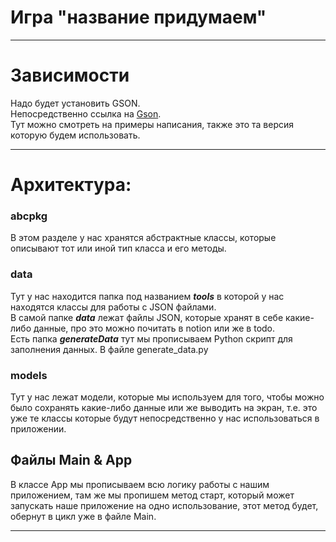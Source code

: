 # Игра "название придумаем"
***
# Зависимости
Надо будет установить GSON.  
Непосредственно ссылка на [Gson](https://github.com/google/gson).  
Тут можно смотреть на примеры написания, также это та версия которую будем использовать.
***
# Архитектура:

### abcpkg
В этом разделе у нас хранятся абстрактные классы, которые описывают тот или иной тип класса и его методы.

### data
Тут у нас находится папка под названием ***tools*** в которой у нас находятся классы для работы с JSON файлами.  
В самой папке ***data*** лежат файлы JSON, которые хранят в себе какие-либо данные, про это можно почитать в notion
или же в todo.  
Есть папка ***generateData*** тут мы прописываем Python скрипт для заполнения данных. В файле generate_data.py

### models
Тут у нас лежат модели, которые мы используем для того, чтобы можно было сохранять какие-либо данные 
или же выводить на экран, т.е. это уже те классы которые будут непосредственно у нас использоваться в приложении.

## Файлы Main & App
В классе App мы прописываем всю логику работы с нашим приложением, там же мы пропишем метод старт, 
который может запускать наше приложение на одно использование, этот метод будет, обернут в цикл уже в файле Main.
***
